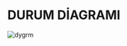 # DURUM DİAGRAMI



![dygrm](https://github.com/user-attachments/assets/519031b9-baad-4b87-b53b-c306aaf72a14)
